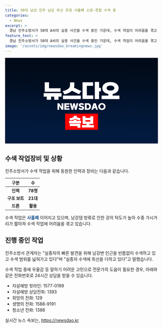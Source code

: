 ```yaml
---
title: 50대 남성 진주 남강 투신 추정 사흘째 소방·경찰 수색 중
categories:
  - News
excerpt: >
  경남 진주소방서가 50대 A씨의 실종 사건을 수색 중인 가운데, 수색 작업이 어려움을 겪고 있는 것으로 나타났다. A씨의 아내가 실종을 신고한 후, 경찰과 소방이 협력해 78명의 인력과 21대의 장비, 드론을 활용한 수색 작업을 벌이고 있다. 하지만 남강댐 방류로 인해 강의 탁도가 높아져 수색에 어려움이 있으며, 수색 범위를 계속해서 넓혀가고 있다고 전했다. 현재 진주소방서는 실종자의 빠른 발견을 위해 최선을 다하고 있으며, 관심 있는 분들은 상담전화로 도움을 받을 수 있다.
feature_text: >
  경남 진주소방서가 50대 A씨의 실종 사건을 수색 중인 가운데, 수색 작업이 어려움을 겪고 있는 것으로 나타났다. A씨의 아내가 실종을 신고한 후, 경찰과 소방이 협력해 78명의 인력과 21대의 장비, 드론을 활용한 수색 작업을 벌이고 있다. 하지만 남강댐 방류로 인해 강의 탁도가 높아져 수색에 어려움이 있으며, 수색 범위를 계속해서 넓혀가고 있다고 전했다. 현재 진주소방서는 실종자의 빠른 발견을 위해 최선을 다하고 있으며, 관심 있는 분들은 상담전화로 도움을 받을 수 있다.
image: '/assets/img/newsdao_breakingnews.jpg'
---
```


<p><img src="/assets/img/newsdao_breakingnews.jpg" alt="ontimetimes 속보" /></p>

<h2 data-ke-size="size26">수색 작업장비 및 상황</h2>

<p data-ke-size="size16">진주소방서가 수색 작업을 위해 동원한 인력과 장비는 다음과 같습니다.</p>

<table>
<thead>
<tr>
<th>구분</th>
<th>수</th>
</tr>
</thead>
<tbody>
<tr>
<td style="text-align: center; height: 17px;"><b>인력</b></td>
<td style="text-align: center; height: 17px;"><b>78명</b></td>
</tr>
<tr>
<td style="text-align: center; height: 17px;"><b>구조 보트</b></td>
<td style="text-align: center; height: 17px;"><b>21대</b></td>
</tr>
<tr>
<td style="text-align: center; height: 17px;"><b>드론</b></td>
<td style="text-align: center; height: 17px;"><b>활용</b></td>
</tr>
</tbody>
</table>

<p data-ke-size="size16">수색 작업은 <b><span style="color: #1a5490;">사흘째</span></b> 이어지고 있으며, 남강댐 방류로 인한 강의 탁도가 높아 수중 가시거리가 짧아져 수색 작업에 어려움을 겪고 있습니다. </p>

<h2 data-ke-size="size26">진행 중인 작업</h2>

<p data-ke-size="size16">진주소방서 관계자는 "실종자의 빠른 발견을 위해 남강변 인근을 빈틈없이 수색하고 있고 수색 범위를 넓혀가고 있다"며 "실종자 수색에 최선을 다하고 있다"고 말했습니다.</p>

<p data-ke-size="size16">수색 작업 중에 우울감 등 말하기 어려운 고민으로 전문가의 도움이 필요한 경우, 아래와 같은 전화번호로 24시간 상담을 받을 수 있습니다.</p>

<ul>
<li>자살예방 핫라인: 1577-0199</li>
<li>자살예방 상담전화: 1393</li>
<li>희망의 전화: 129</li>
<li>생명의 전화: 1588-9191</li>
<li>청소년 전화: 1388</li>
</ul>
실시간 뉴스 속보는, <a href="https://newsdao.kr" rel="dofollow">https://newsdao.kr</a>


